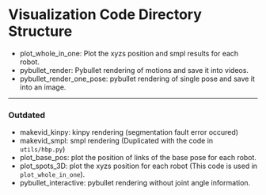 # Visualization Code Directory Structure

- plot_whole_in_one: Plot the xyzs position and smpl results for each robot.
- pybullet_render: Pybullet rendering of motions and save it into videos.
- pybullet_render_one_pose: pybullet rendering of single pose and save it into an image.

---
### Outdated
- makevid_kinpy: kinpy rendering (segmentation fault error occured)
- makevid_smpl: smpl rendering (Duplicated with the code in `utils/hbp.py`)
- plot_base_pos: plot the position of links of the base pose for each robot.
- plot_spots_3D: plot the xyzs position for each robot (This code is used in `plot_whole_in_one`).
- pybullet_interactive: pybullet rendering without joint angle information.
